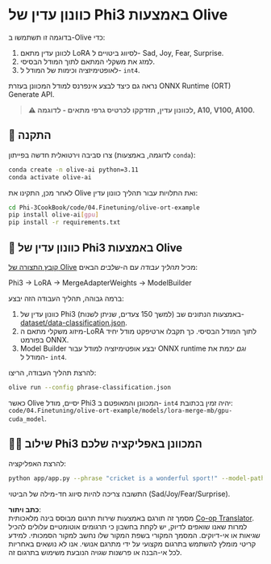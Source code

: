 <!--
CO_OP_TRANSLATOR_METADATA:
{
  "original_hash": "4164123a700fecd535d850f09506d72a",
  "translation_date": "2025-07-16T16:04:40+00:00",
  "source_file": "code/03.Finetuning/olive-ort-example/README.md",
  "language_code": "he"
}
-->
# כוונון עדין של Phi3 באמצעות Olive

בדוגמה זו תשתמשו ב-Olive כדי:

1. לכוונן עדין מתאם LoRA לסיווג ביטויים ל- Sad, Joy, Fear, Surprise.
1. למזג את משקלי המתאם לתוך המודל הבסיסי.
1. לאופטימיזציה וכימות של המודל ל- `int4`.

נראה גם כיצד לבצע אינפרנס למודל המכוונן בעזרת ONNX Runtime (ORT) Generate API.

> **⚠️ לכוונון עדין, תזדקקו לכרטיס גרפי מתאים - לדוגמה, A10, V100, A100.**

## 💾 התקנה

צרו סביבה וירטואלית חדשה בפייתון (לדוגמה, באמצעות `conda`):

```bash
conda create -n olive-ai python=3.11
conda activate olive-ai
```

לאחר מכן, התקינו את Olive ואת התלויות עבור תהליך כוונון עדין:

```bash
cd Phi-3CookBook/code/04.Finetuning/olive-ort-example
pip install olive-ai[gpu]
pip install -r requirements.txt
```

## 🧪 כוונון עדין של Phi3 באמצעות Olive
[קובץ התצורה של Olive](../../../../../code/03.Finetuning/olive-ort-example/phrase-classification.json) מכיל *תהליך עבודה* עם ה-*שלבים* הבאים:

Phi3 -> LoRA -> MergeAdapterWeights -> ModelBuilder

ברמה גבוהה, תהליך העבודה הזה יבצע:

1. כוונון עדין של Phi3 (למשך 150 צעדים, שניתן לשנות) באמצעות הנתונים שב-[dataset/data-classification.json](../../../../../code/03.Finetuning/olive-ort-example/dataset/dataset-classification.json).
1. מיזוג משקלי מתאם ה-LoRA לתוך המודל הבסיסי. כך תקבלו ארטיפקט מודל יחיד בפורמט ONNX.
1. Model Builder יבצע אופטימיזציה למודל עבור ONNX runtime *וגם* יכמת את המודל ל- `int4`.

להרצת תהליך העבודה, הריצו:

```bash
olive run --config phrase-classification.json
```

כאשר Olive יסיים, מודל Phi3 המכוונן והמאופטם ב- `int4` יהיה זמין בכתובת: `code/04.Finetuning/olive-ort-example/models/lora-merge-mb/gpu-cuda_model`.

## 🧑‍💻 שילוב Phi3 המכוונן באפליקציה שלכם

להרצת האפליקציה:

```bash
python app/app.py --phrase "cricket is a wonderful sport!" --model-path models/lora-merge-mb/gpu-cuda_model
```

התשובה צריכה להיות סיווג חד-מילה של הביטוי (Sad/Joy/Fear/Surprise).

**כתב ויתור**:  
מסמך זה תורגם באמצעות שירות תרגום מבוסס בינה מלאכותית [Co-op Translator](https://github.com/Azure/co-op-translator). למרות שאנו שואפים לדיוק, יש לקחת בחשבון כי תרגומים אוטומטיים עלולים להכיל שגיאות או אי-דיוקים. המסמך המקורי בשפת המקור שלו נחשב למקור הסמכותי. למידע קריטי מומלץ להשתמש בתרגום מקצועי על ידי מתרגם אנושי. אנו לא נושאים באחריות לכל אי-הבנה או פרשנות שגויה הנובעת משימוש בתרגום זה.